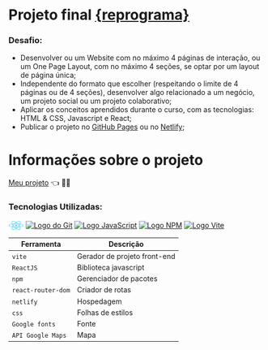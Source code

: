 # Projeto final [{reprograma}](https://reprograma.com.br/)

### Desafio: 

* Desenvolver ou um Website com no máximo 4 páginas de interação, ou um One Page Layout,
com no máximo 4 seções, se optar por um layout de página única;
* Independente do formato que escolher (respeitando o limite de 4 páginas ou de 4 seções), desenvolver algo relacionado a um negócio, um projeto social ou um projeto colaborativo;
* Aplicar os conceitos aprendidos durante o curso, com as tecnologias: HTML & CSS, Javascript e React;
* Publicar o projeto no [GitHub Pages](https://pages.github.com/) ou no [Netlify](https://www.netlify.com/);

# Informações sobre o projeto

[Meu projeto](https://recebaedoe.netlify.app/) :point_left: :woman_technologist:

### Tecnologias Utilizadas:
<div>
  <a href="https://pt-br.reactjs.org/"><img align="center" alt="Logo-React" height="20" width="30"  src="https://raw.githubusercontent.com/devicons/devicon/master/icons/react/react-original.svg"></a>
  <a href="https://git-scm.com/"><img align="center" alt="Logo do Git" height="30" width="30" src="https://cdn.jsdelivr.net/gh/devicons/devicon/icons/git/git-original-wordmark.svg" /></a>
  <a href="https://developer.mozilla.org/pt-BR/docs/Web/JavaScript"><img align="center" alt="Logo JavaScript" height="20" width="30" src="https://cdn.jsdelivr.net/gh/devicons/devicon/icons/javascript/javascript-original.svg" /></a>
  <a href="https://www.npmjs.com/"><img align="center" alt="Logo NPM" height="30" width="40" src="https://cdn.jsdelivr.net/gh/devicons/devicon/icons/npm/npm-original-wordmark.svg" /></a>
  <a href="https://vitejs.dev/"><img align="center" alt="Logo Vite" height="20" width="30" src="https://camo.githubusercontent.com/61e102d7c605ff91efedb9d7e47c1c4a07cef59d3e1da202fd74f4772122ca4e/68747470733a2f2f766974656a732e6465762f6c6f676f2e737667" /></a>
</div>

| Ferramenta | Descrição |
| --- | --- |
| `vite` | Gerador de projeto front-end |
| `ReactJS` | Biblioteca javascript|
| `npm` | Gerenciador de pacotes|
| `react-router-dom` | Criador de rotas|
| `netlify` | Hospedagem|
| `css` | Folhas de estilos|
| `Google fonts` | Fonte|
| `API Google Maps` | Mapa |
